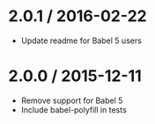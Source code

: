 
2.0.1 / 2016-02-22
==================

  * Update readme for Babel 5 users

2.0.0 / 2015-12-11
==================

  * Remove support for Babel 5
  * Include babel-polyfill in tests
